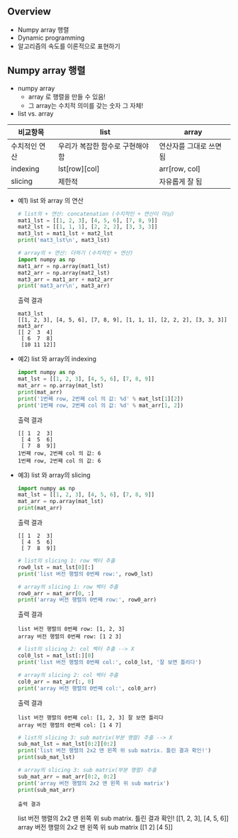 ## Overview
- Numpy array 행렬
- Dynamic programming
- 알고리즘의 속도를 이론적으로 표현하기

## Numpy array 행렬
- numpy array
    - array 로 행렬을 만들 수 있음!
    - 그 array는 수치적 의미를 갖는 숫자 그 자체!
- list vs. array

|비교항목     |list        |array         |
|------------|------------|--------------|
|수치적인 연산 |우리가 복잡한 함수로 구현해야 함| 연산자를 그대로 쓰면 됨|
|indexing    |lst[row][col]|arr[row, col]|
|slicing     |제한적        |자유롭게 잘 됨|

- 예1) list 와 array 의 연산
    ```python
    # list의 + 연산: concatenation (수치적인 + 연산이 아님)
    mat1_lst = [[1, 2, 3], [4, 5, 6], [7, 8, 9]]
    mat2_lst = [[1, 1, 1], [2, 2, 2], [3, 3, 3]]
    mat3_lst = mat1_lst + mat2_lst
    print('mat3_lst\n', mat3_lst)

    # array의 + 연산: 더하기 (수치적인 + 연산)
    import numpy as np
    mat1_arr = np.array(mat1_lst)
    mat2_arr = np.array(mat2_lst)
    mat3_arr = mat1_arr + mat2_arr
    print('mat3_arr\n', mat3_arr)
    ```
    출력 결과
    ```
    mat3_lst
    [[1, 2, 3], [4, 5, 6], [7, 8, 9], [1, 1, 1], [2, 2, 2], [3, 3, 3]]
    mat3_arr
    [[ 2  3  4]
     [ 6  7  8]
     [10 11 12]]
    ```
- 예2) list 와 array의 indexing
    ```python
    import numpy as np
    mat_lst = [[1, 2, 3], [4, 5, 6], [7, 8, 9]]
    mat_arr = np.array(mat_lst)
    print(mat_arr)
    print('1번째 row, 2번째 col 의 값: %d' % mat_lst[1][2])
    print('1번째 row, 2번째 col 의 값: %d' % mat_arr[1, 2])
    ```
    출력 결과
    ```
    [[ 1  2  3]
     [ 4  5  6]
     [ 7  8  9]]
    1번째 row, 2번째 col 의 값: 6
    1번째 row, 2번째 col 의 값: 6
    ```
- 예3) list 와 array의 slicing
    ```python
    import numpy as np
    mat_lst = [[1, 2, 3], [4, 5, 6], [7, 8, 9]]
    mat_arr = np.array(mat_lst)
    print(mat_arr)
    ```
    출력 결과
    ```
    [[ 1  2  3]
     [ 4  5  6]
     [ 7  8  9]]
    ```
    ```python
    # list의 slicing 1: row 벡터 추출
    row0_lst = mat_lst[0][:]
    print('list 버전 행렬의 0번째 row:', row0_lst)

    # array의 slicing 1: row 벡터 추출
    row0_arr = mat_arr[0, :]
    print('array 버전 행렬의 0번째 row:', row0_arr)
    ```
    출력 결과
    ```
    list 버전 행렬의 0번째 row: [1, 2, 3]
    array 버전 행렬의 0번째 row: [1 2 3]
    ```
    ```python
    # list의 slicing 2: col 벡터 추출 --> X
    col0_lst = mat_lst[:][0]
    print('list 버전 행렬의 0번째 col:', col0_lst, '잘 보면 틀리다')

    # array의 slicing 2: col 벡터 추출
    col0_arr = mat_arr[:, 0]
    print('array 버전 행렬의 0번째 col:', col0_arr)
    ```
    출력 결과
    ```
    list 버전 행렬의 0번째 col: [1, 2, 3] 잘 보면 틀리다
    array 버전 행렬의 0번째 col: [1 4 7]
    ```
    ```python
    # list의 slicing 3: sub matrix(부분 행렬) 추출 --> X
    sub_mat_lst = mat_lst[0:2][0:2]
    print('list 버전 행렬의 2x2 맨 왼쪽 위 sub matrix. 틀린 결과 확인!')
    print(sub_mat_lst)

    # array의 slicing 3: sub matrix(부분 행렬) 추출
    sub_mat_arr = mat_arr[0:2, 0:2]
    print('array 버전 행렬의 2x2 맨 왼쪽 위 sub matrix')
    print(sub_mat_arr)
    ```
    ```
    출력 결과
    ```
    list 버전 행렬의 2x2 맨 왼쪽 위 sub matrix. 틀린 결과 확인!
    [[1, 2, 3], [4, 5, 6]]
    array 버전 행렬의 2x2 맨 왼쪽 위 sub matrix
    [[1 2]
     [4 5]]
    ```
